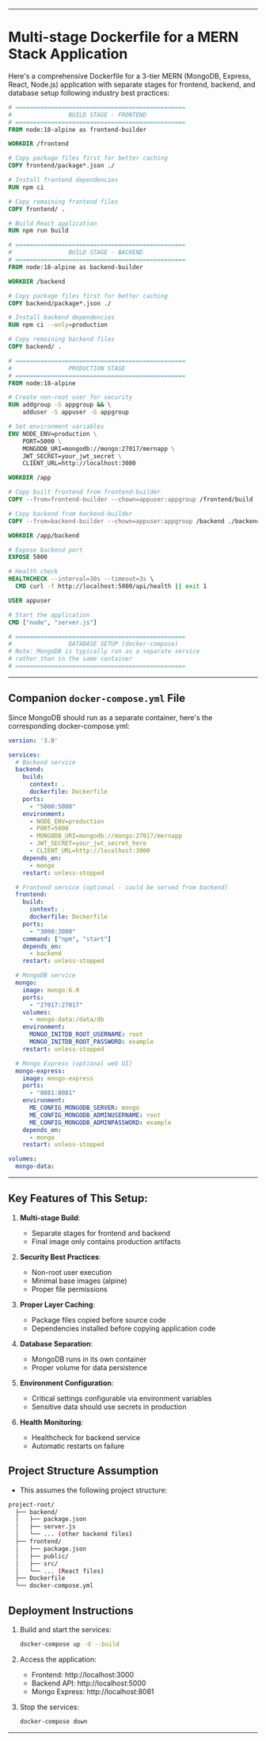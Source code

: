 
---

# Multi-stage Dockerfile for a MERN Stack Application

Here's a comprehensive Dockerfile for a 3-tier MERN (MongoDB, Express, React, Node.js) application with separate stages for frontend, backend, and database setup following industry best practices:

```dockerfile
# ================================================
#                BUILD STAGE - FRONTEND
# ================================================
FROM node:18-alpine as frontend-builder

WORKDIR /frontend

# Copy package files first for better caching
COPY frontend/package*.json ./

# Install frontend dependencies
RUN npm ci

# Copy remaining frontend files
COPY frontend/ .

# Build React application
RUN npm run build

# ================================================
#                BUILD STAGE - BACKEND
# ================================================
FROM node:18-alpine as backend-builder

WORKDIR /backend

# Copy package files first for better caching
COPY backend/package*.json ./

# Install backend dependencies
RUN npm ci --only=production

# Copy remaining backend files
COPY backend/ .

# ================================================
#                PRODUCTION STAGE
# ================================================
FROM node:18-alpine

# Create non-root user for security
RUN addgroup -S appgroup && \
    adduser -S appuser -G appgroup

# Set environment variables
ENV NODE_ENV=production \
    PORT=5000 \
    MONGODB_URI=mongodb://mongo:27017/mernapp \
    JWT_SECRET=your_jwt_secret \
    CLIENT_URL=http://localhost:3000

WORKDIR /app

# Copy built frontend from frontend-builder
COPY --from=frontend-builder --chown=appuser:appgroup /frontend/build ./frontend/build

# Copy backend from backend-builder
COPY --from=backend-builder --chown=appuser:appgroup /backend ./backend

WORKDIR /app/backend

# Expose backend port
EXPOSE 5000

# Health check
HEALTHCHECK --interval=30s --timeout=3s \
  CMD curl -f http://localhost:5000/api/health || exit 1

USER appuser

# Start the application
CMD ["node", "server.js"]

# ================================================
#                DATABASE SETUP (docker-compose)
# Note: MongoDB is typically run as a separate service
# rather than in the same container
# ================================================
```

---


## Companion `docker-compose.yml` File

Since MongoDB should run as a separate container, here's the corresponding docker-compose.yml:

```yaml
version: '3.8'

services:
  # Backend service
  backend:
    build:
      context: .
      dockerfile: Dockerfile
    ports:
      - "5000:5000"
    environment:
      - NODE_ENV=production
      - PORT=5000
      - MONGODB_URI=mongodb://mongo:27017/mernapp
      - JWT_SECRET=your_jwt_secret_here
      - CLIENT_URL=http://localhost:3000
    depends_on:
      - mongo
    restart: unless-stopped

  # Frontend service (optional - could be served from backend)
  frontend:
    build:
      context: .
      dockerfile: Dockerfile
    ports:
      - "3000:3000"
    command: ["npm", "start"]
    depends_on:
      - backend
    restart: unless-stopped

  # MongoDB service
  mongo:
    image: mongo:6.0
    ports:
      - "27017:27017"
    volumes:
      - mongo-data:/data/db
    environment:
      MONGO_INITDB_ROOT_USERNAME: root
      MONGO_INITDB_ROOT_PASSWORD: example
    restart: unless-stopped

  # Mongo Express (optional web UI)
  mongo-express:
    image: mongo-express
    ports:
      - "8081:8081"
    environment:
      ME_CONFIG_MONGODB_SERVER: mongo
      ME_CONFIG_MONGODB_ADMINUSERNAME: root
      ME_CONFIG_MONGODB_ADMINPASSWORD: example
    depends_on:
      - mongo
    restart: unless-stopped

volumes:
  mongo-data:
```

---


## Key Features of This Setup:

1. **Multi-stage Build**:
   - Separate stages for frontend and backend
   - Final image only contains production artifacts

2. **Security Best Practices**:
   - Non-root user execution
   - Minimal base images (alpine)
   - Proper file permissions

3. **Proper Layer Caching**:
   - Package files copied before source code
   - Dependencies installed before copying application code

4. **Database Separation**:
   - MongoDB runs in its own container
   - Proper volume for data persistence

5. **Environment Configuration**:
   - Critical settings configurable via environment variables
   - Sensitive data should use secrets in production

6. **Health Monitoring**:
   - Healthcheck for backend service
   - Automatic restarts on failure

## Project Structure Assumption

- This assumes the following project structure:
```bash
project-root/
  ├── backend/
  │   ├── package.json
  │   ├── server.js
  │   └── ... (other backend files)
  ├── frontend/
  │   ├── package.json
  │   ├── public/
  │   ├── src/
  │   └── ... (React files)
  ├── Dockerfile
  └── docker-compose.yml
```

## Deployment Instructions

1. Build and start the services:
   ```bash
   docker-compose up -d --build
   ```

2. Access the application:
   - Frontend: http://localhost:3000
   - Backend API: http://localhost:5000
   - Mongo Express: http://localhost:8081

3. Stop the services:
   ```bash
   docker-compose down
   ```

---